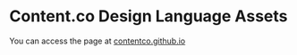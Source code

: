 # Content.co Design Language Assets

You can access the page at [contentco.github.io](http://contentco.github.io)
